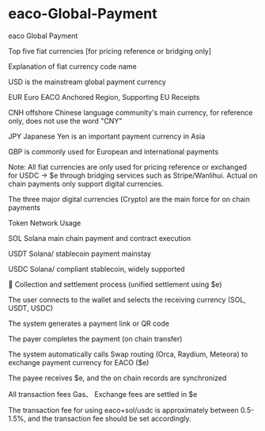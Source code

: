 # eaco-Global-Payment
eaco Global Payment


Top five fiat currencies [for pricing reference or bridging only]

Explanation of fiat currency code name

USD is the mainstream global payment currency

EUR Euro EACO Anchored Region, Supporting EU Receipts

CNH offshore Chinese language community's main currency, for reference only, does not use the word "CNY"

JPY Japanese Yen is an important payment currency in Asia

GBP is commonly used for European and international payments

Note: All fiat currencies are only used for pricing reference or exchanged for USDC → $e through bridging services such as Stripe/Wanlihui. Actual on chain payments only support digital currencies.



The three major digital currencies (Crypto) are the main force for on chain payments

Token Network Usage

SOL Solana main chain payment and contract execution

USDT Solana/ stablecoin payment mainstay

USDC Solana/ compliant stablecoin, widely supported

🔄  Collection and settlement process (unified settlement using $e)

The user connects to the wallet and selects the receiving currency (SOL, USDT, USDC)


The system generates a payment link or QR code

The payer completes the payment (on chain transfer)

The system automatically calls Swap routing (Orca, Raydium, Meteora) to exchange payment currency for EACO ($e)

The payee receives $e, and the on chain records are synchronized

All transaction fees Gas、 Exchange fees are settled in $e

The transaction fee for using eaco+sol/usdc is approximately between 0.5-1.5%, and the transaction fee should be set accordingly.
